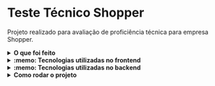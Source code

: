 # Teste Técnico Shopper

Projeto realizado para avaliação de proficiência técnica para empresa Shopper.

<details>
  <summary><strong>O que foi feito</strong></summary></br>

  Neste projeto desenvolvi uma Aplicação fullstack capaz de ler um arquivo .csv e atualizar um banco de dados em escala, caso satisfaça as validações.
</details>

<details>
  <summary><strong>:memo: Tecnologias utilizadas no frontend</strong></summary><br />

  - `Typescript`;
  - `React`;
  - `Axios`;
  - `React-router-dom`

  </details>

  <details>
  <summary><strong>:memo: Tecnologias utilizadas no backend</strong></summary><br />

  - `Mysql`
  - `Sequelize`
  - `Node.js`
  - `Express`
  - `Typescript`
  - `Cors`
  - `Joi`

  </details>
<details>
  <summary><strong>Como rodar o projeto</strong></summary></br>

  **Com Docker:**

  ** :warning: Antes de começar, seu docker-compose precisa estar na versão 1.29 ou superior. [Veja aqui](https://www.digitalocean.com/community/tutorials/how-to-install-and-use-docker-compose-on-ubuntu-20-04-pt) ou [na documentação](https://docs.docker.com/compose/install/) como instalá-lo. No primeiro artigo, você pode substituir onde está com `1.26.0` por `1.29.2`.**

- [ ] `renomeie os arquivos .env.example para .env`
- [ ] `docker-compose up -d --build`

</details>

</details>
